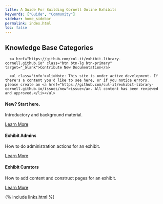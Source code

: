 ```yaml
---
title: A Guide For Building Cornell Online Exhibits
keywords: ["Guide", "Community"]
sidebar: home_sidebar
permalink: index.html
toc: false
---
```

<div class="row">
   <div class="col-lg-12">
      <h2 class="page-header">Knowledge Base Categories</h2>

      <a href="https://github.com/cul-it/exhibit-library-cornell.github.io" class="btn btn-lg btn-primary" target="_blank">Contribute New Documentation</a>

      <ul class='info'><li>Note: This site is under active development. If there's a content you'd like to see here, or if you notice errors, please create an <a href="https://github.com/cul-it/exhibit-library-cornell.github.io/issues/new">issue</a>. All content has been reviewed and approved.</li></ul>
   </div>
   <div class="col-md-4 col-sm-6">
       <div class="panel panel-default text-center">
           <div class="panel-heading">
               <span class="fa-stack fa-5x">
                     <i class="fa fa-circle fa-stack-2x text-primary"></i>
                     <i class="fa fa-lightbulb-o fa-stack-1x fa-inverse"></i>
               </span>
           </div>
           <div class="panel-body">
               <h4>New? Start here.</h4>
               <p>Introductory and background material.</p>
               <a href="tag_getting_started.html" class="btn btn-primary">Learn More</a>
           </div>
       </div>
   </div>
   <div class="col-md-4 col-sm-6">
       <div class="panel panel-default text-center">
           <div class="panel-heading">
               <span class="fa-stack fa-5x">
                     <i class="fa fa-circle fa-stack-2x text-primary"></i>
                     <i class="fa fa-cogs fa-stack-1x fa-inverse"></i>
               </span>
           </div>
           <div class="panel-body">
               <h4>Exhibit Admins</h4>
               <p>How to do administration actions for an exhibit.</p>
               <a href="tag_exhibit_admins.html" class="btn btn-primary">Learn More</a>
           </div>
       </div>
   </div>
   <div class="col-md-4 col-sm-6">
       <div class="panel panel-default text-center">
           <div class="panel-heading">
               <span class="fa-stack fa-5x">
                     <i class="fa fa-circle fa-stack-2x text-primary"></i>
                     <i class="fa fa-pencil-square-o fa-stack-1x fa-inverse"></i>
               </span>
           </div>
           <div class="panel-body">
               <h4>Exhibit Curators</h4>
               <p>How to add content and construct pages for an exhibit.</p>
               <a href="tag_exhibit_curators.html" class="btn btn-primary">Learn More</a>
           </div>
       </div>
   </div>
</div>

{% include links.html %}
